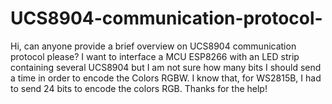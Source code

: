 # UCS8904-communication-protocol-
Hi, can anyone provide a brief overview on UCS8904 communication protocol please? I want to interface a MCU ESP8266 with an LED strip containing several UCS8904 but I am not sure how many bits I should send a time in order to encode the Colors RGBW. I know that, for WS2815B, I had to send 24 bits to encode the colors RGB. Thanks for the help!
